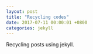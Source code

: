```yaml
---
layout: post
title: "Recycling codes"
date: 2017-07-11 00:00:01 +0800
categories: jekyll
---
```

Recycling posts using jekyll.
